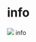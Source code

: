 info
====
<img src="https://raw.githubusercontent.com/daiqingyang/info/master/delete/123.jpg"></img>
info
